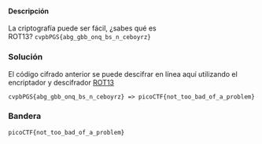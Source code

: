 #### Descripción

La criptografía puede ser fácil, ¿sabes qué es ROT13? `cvpbPGS{abg_gbb_onq_bs_n_ceboyrz}`

### Solución
El código cifrado anterior se puede descifrar en línea aquí utilizando el encriptador y descifrador [ROT13](https://www.dcode.fr/rot-13-cipher)

```
cvpbPGS{abg_gbb_onq_bs_n_ceboyrz} => picoCTF{not_too_bad_of_a_problem}
```

### Bandera

`picoCTF{not_too_bad_of_a_problem}`
